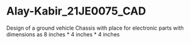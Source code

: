 # Alay-Kabir_21JE0075_CAD

Design of a ground vehicle Chassis with place for electronic parts with dimensions as 8 inches * 4 inches * 4 inches
